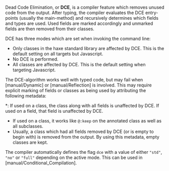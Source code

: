 Dead Code Elimination, or **DCE**, is a compiler feature which removes unused code from the output. After typing, the compiler evaluates the DCE entry-points (usually the main-method) and recursively determines which fields and types are used. Used fields are marked accordingly and unmarked fields are then removed from their classes.

DCE has three modes which are set when invoking the command line:



* Only classes in the haxe standard library are affected by DCE. This is the default setting on all targets but Javascript.
* No DCE is performed.
* All classes are affected by DCE. This is the default setting when targeting Javascript.


The DCE-algorithm works well with typed code, but may fail when [manual/Dynamic] or [manual/Reflection] is involved. This may require explicit marking of fields or classes as being used by attributing the following metadata:



*: If used on a class, the class along with all fields is unaffected by DCE. If used on a field, that field is unaffected by DCE.
* If used on a class, it works like `@:keep` on the annotated class as well as all subclasses.
* Usually, a class which had all fields removed by DCE (or is empty to begin with) is removed from the output. By using this metadata, empty classes are kept.


The compiler automatically defines the flag `dce` with a value of either `"std"`, `"no"` or `"full"` depending on the active mode. This can be used in [manual/Conditional_Compilation].